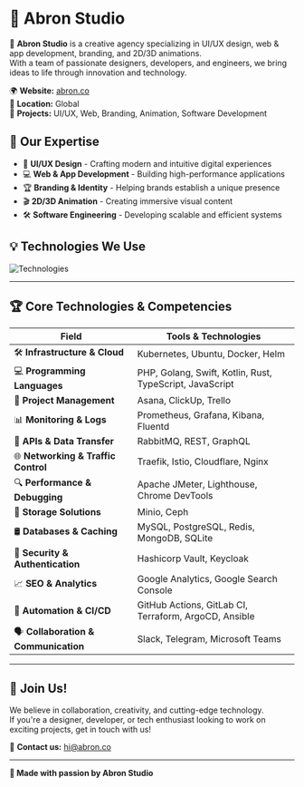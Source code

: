# 🌟 Abron Studio

🚀 **Abron Studio** is a creative agency specializing in UI/UX design, web & app development, branding, and 2D/3D animations.  
With a team of passionate designers, developers, and engineers, we bring ideas to life through innovation and technology.

🌍 **Website:** [abron.co](https://abron.co)  
📍 **Location:** Global  
💼 **Projects:** UI/UX, Web, Branding, Animation, Software Development  

## 📌 Our Expertise
- 🎨 **UI/UX Design** - Crafting modern and intuitive digital experiences  
- 💻 **Web & App Development** - Building high-performance applications  
- 🏆 **Branding & Identity** - Helping brands establish a unique presence  
- 🎬 **2D/3D Animation** - Creating immersive visual content  
- 🛠 **Software Engineering** - Developing scalable and efficient systems  

## 💡 Technologies We Use
![Technologies](https://skillicons.dev/icons?i=swift,php,laravel,android,kotlin,flutter,rust,go,mysql,mongodb,redis,wordpress)

---

## 🏆 **Core Technologies & Competencies**

| **Field** | **Tools & Technologies** |
|-----------|--------------------------|
| 🛠 **Infrastructure & Cloud** | Kubernetes, Ubuntu, Docker, Helm |
| 💻 **Programming Languages** | PHP, Golang, Swift, Kotlin, Rust, TypeScript, JavaScript |
| 📂 **Project Management** | Asana, ClickUp, Trello |
| 📊 **Monitoring & Logs** | Prometheus, Grafana, Kibana, Fluentd |
| 🔗 **APIs & Data Transfer** | RabbitMQ, REST, GraphQL |
| 🌐 **Networking & Traffic Control** | Traefik, Istio, Cloudflare, Nginx |
| 🔍 **Performance & Debugging** | Apache JMeter, Lighthouse, Chrome DevTools |
| 📁 **Storage Solutions** | Minio, Ceph |
| 🛢 **Databases & Caching** | MySQL, PostgreSQL, Redis, MongoDB, SQLite |
| 🔐 **Security & Authentication** | Hashicorp Vault, Keycloak |
| 📈 **SEO & Analytics** | Google Analytics, Google Search Console |
| 🔄 **Automation & CI/CD** | GitHub Actions, GitLab CI, Terraform, ArgoCD, Ansible |
| 🗣 **Collaboration & Communication** | Slack, Telegram, Microsoft Teams |

---

## 🤝 Join Us!
We believe in collaboration, creativity, and cutting-edge technology.  
If you're a designer, developer, or tech enthusiast looking to work on exciting projects, get in touch with us!  

🔗 **Contact us:** [hi@abron.co](mailto:hi@abron.co)

---
**💖 Made with passion by Abron Studio**
